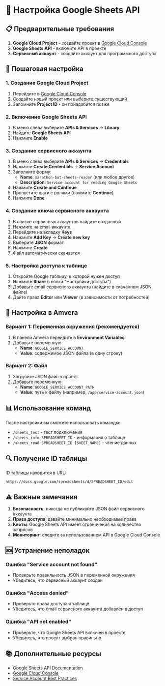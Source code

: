 # 🔧 Настройка Google Sheets API

## 📋 Предварительные требования

1. **Google Cloud Project** - создайте проект в [Google Cloud Console](https://console.cloud.google.com/)
2. **Google Sheets API** - включите API в проекте
3. **Сервисный аккаунт** - создайте аккаунт для программного доступа

## 🚀 Пошаговая настройка

### 1. Создание Google Cloud Project

1. Перейдите в [Google Cloud Console](https://console.cloud.google.com/)
2. Создайте новый проект или выберите существующий
3. Запомните **Project ID** - он понадобится позже

### 2. Включение Google Sheets API

1. В меню слева выберите **APIs & Services** → **Library**
2. Найдите **Google Sheets API**
3. Нажмите **Enable**

### 3. Создание сервисного аккаунта

1. В меню слева выберите **APIs & Services** → **Credentials**
2. Нажмите **Create Credentials** → **Service Account**
3. Заполните форму:
   - **Name**: `marathon-bot-sheets-reader` (или любое другое)
   - **Description**: `Service account for reading Google Sheets`
4. Нажмите **Create and Continue**
5. Пропустите шаги с ролями (нажмите **Continue**)
6. Нажмите **Done**

### 4. Создание ключа сервисного аккаунта

1. В списке сервисных аккаунтов найдите созданный
2. Нажмите на email аккаунта
3. Перейдите на вкладку **Keys**
4. Нажмите **Add Key** → **Create new key**
5. Выберите **JSON** формат
6. Нажмите **Create**
7. Файл автоматически скачается

### 5. Настройка доступа к таблице

1. Откройте Google таблицу, к которой нужен доступ
2. Нажмите **Share** (кнопка "Настройки доступа")
3. Добавьте email сервисного аккаунта (найдите в скачанном JSON файле)
4. Дайте права **Editor** или **Viewer** (в зависимости от потребностей)

## 🔑 Настройка в Amvera

### Вариант 1: Переменная окружения (рекомендуется)

1. В панели Amvera перейдите в **Environment Variables**
2. Добавьте переменную:
   - **Name**: `GOOGLE_SERVICE_ACCOUNT`
   - **Value**: содержимое JSON файла (в одну строку)

### Вариант 2: Файл

1. Загрузите JSON файл в проект
2. Добавьте переменную:
   - **Name**: `GOOGLE_SERVICE_ACCOUNT_PATH`
   - **Value**: путь к файлу (например, `/app/service-account.json`)

## 📊 Использование команд

После настройки вы сможете использовать команды:

- `/sheets_test` - тест подключения
- `/sheets_info SPREADSHEET_ID` - информация о таблице
- `/sheets_read SPREADSHEET_ID [SHEET_NAME]` - чтение данных

## 🔍 Получение ID таблицы

ID таблицы находится в URL:
```
https://docs.google.com/spreadsheets/d/SPREADSHEET_ID/edit
```

## ⚠️ Важные замечания

1. **Безопасность**: никогда не публикуйте JSON файл сервисного аккаунта
2. **Права доступа**: давайте минимально необходимые права
3. **Квоты**: Google Sheets API имеет ограничения на количество запросов
4. **Мониторинг**: следите за использованием API в Google Cloud Console

## 🆘 Устранение неполадок

### Ошибка "Service account not found"
- Проверьте правильность JSON в переменной окружения
- Убедитесь, что сервисный аккаунт создан

### Ошибка "Access denied"
- Проверьте права доступа к таблице
- Убедитесь, что email сервисного аккаунта добавлен в доступ

### Ошибка "API not enabled"
- Проверьте, что Google Sheets API включен в проекте
- Убедитесь, что проект выбран правильно

## 📚 Дополнительные ресурсы

- [Google Sheets API Documentation](https://developers.google.com/sheets/api)
- [Google Cloud Console](https://console.cloud.google.com/)
- [Service Account Best Practices](https://cloud.google.com/iam/docs/service-accounts)
